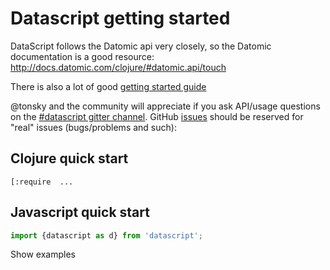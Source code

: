 # Datascript getting started

DataScript follows the Datomic api very closely, so the Datomic documentation is a good resource: http://docs.datomic.com/clojure/#datomic.api/touch

There is also a lot of good [getting started guide](https://github.com/tonsky/datascript/wiki/Getting-started)

@tonsky and the community will appreciate if you ask API/usage questions on the [#datascript gitter channel](https://gitter.im/tonsky/datascript). GitHub [issues](https://github.com/tonsky/datascript/issues) should be reserved for "real" issues (bugs/problems and such):

## Clojure quick start

```
[:require  ...
```

## Javascript quick start

```js
import {datascript as d} from 'datascript';

```

Show examples
